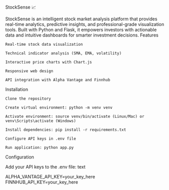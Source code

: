 StockSense 📈

StockSense is an intelligent stock market analysis platform that provides real-time analytics, predictive insights, and professional-grade visualization tools. Built with Python and Flask, it empowers investors with actionable data and intuitive dashboards for smarter investment decisions.
Features

    Real-time stock data visualization

    Technical indicator analysis (SMA, EMA, volatility)

    Interactive price charts with Chart.js

    Responsive web design

    API integration with Alpha Vantage and Finnhub

Installation

    Clone the repository

    Create virtual environment: python -m venv venv

    Activate environment: source venv/bin/activate (Linux/Mac) or venv\Scripts\activate (Windows)

    Install dependencies: pip install -r requirements.txt

    Configure API keys in .env file

    Run application: python app.py

Configuration

Add your API keys to the .env file:
text

ALPHA_VANTAGE_API_KEY=your_key_here
FINNHUB_API_KEY=your_key_here
